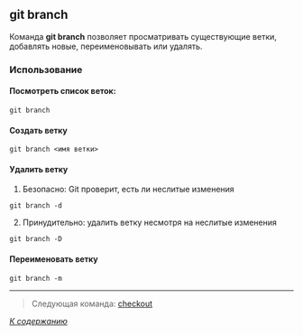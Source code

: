 ## git branch

Команда **git branch** позволяет просматривать существующие ветки, добавлять новые, переименовывать или удалять.

### Использование

#### Посмотреть список веток:
```bash= 
git branch 
```

#### Создать ветку
```bash= 
git branch <имя ветки>
```

#### Удалить ветку

1. Безопасно: Git проверит, есть ли неслитые изменения
```bash= 
git branch -d
```
2. Принудительно: удалить ветку несмотря на неслитые изменения
```bash= 
git branch -D
```

#### Переименовать ветку
```bash= 
git branch -m
```

---

> Следующая команда: [checkout](checkout.md)

*[К содержанию](readme.md)*